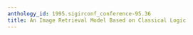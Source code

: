 ```yaml
---
anthology_id: 1995.sigirconf_conference-95.36
title: An Image Retrieval Model Based on Classical Logic
---
```

